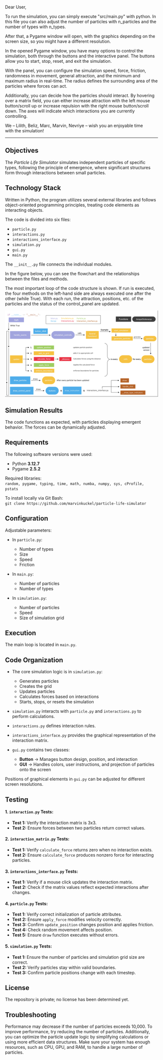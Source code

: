 Dear User,

To run the simulation, you can simply execute "src/main.py" with python. In this file you can also adjust the number of particles with n_particles and the number of types with n_types.

After that, a Pygame window will open, with the graphics depending on the screen size, so you might have a different resolution.

In the opened Pygame window, you have many options to control the simulation, both through the buttons and the interactive panel. The buttons allow you to start, stop, reset, and exit the simulation.

With the panel, you can configure the simulation speed, force, friction, randomness in movement, general attraction, and the minimum and maximum radius in real-time. The radius defines the surrounding area of the particles where forces can act.

Additionally, you can decide how the particles should interact. By hovering over a matrix field, you can either increase attraction with the left mouse button/scroll up or increase repulsion with the right mouse button/scroll down. The axes will indicate which interactions you are currently controlling.

We – Lilith, Beliz, Marc, Marvin, Nevriye – wish you an enjoyable time with the simulation!

___________________________________________________________________________________________________________________________________________________


## Objectives  
The *Particle Life Simulator* simulates independent particles of specific types, following the principle of emergence, where significant structures form through interactions between small particles.  

## Technology Stack  
Written in Python, the program utilizes several external libraries and follows object-oriented programming principles, treating code elements as interacting objects.  

The code is divided into six files:  
- `particle.py`  
- `interactions.py`  
- `interactions_interface.py`  
- `simulation.py`  
- `gui.py`  
- `main.py`  

The `__init__.py` file connects the individual modules.

In the figure below, you can see the flowchart and the relationships between the files and methods.

The most important loop of the code structure is shown. If run is executed, the four methods on the left-hand side are always executed one after the other (while True).
With each run, the attraction, positions, etc. of the particles and the status of the control_panel are updated.


![Flowchart](https://github.com/marvinkuckel/particle-life-simulator/blob/Documentations/Flowchart.png?raw=true)


## Simulation Results  
The code functions as expected, with particles displaying emergent behavior. The forces can be dynamically adjusted.  

## Requirements  
The following software versions were used:  
- Python **3.12.7**  
- Pygame **2.5.2**  

Required libraries:  
`random, pygame, typing, time, math, numba, numpy, sys, cProfile, pstats`  

To install locally via Git Bash:  
`git clone https://github.com/marvinkuckel/particle-life-simulator`  

## Configuration  
Adjustable parameters:  
- In `particle.py`:  
  - Number of types  
  - Size  
  - Speed  
  - Friction  

- In `main.py`:  
  - Number of particles  
  - Number of types  

- In `simulation.py`:  
  - Number of particles  
  - Speed  
  - Size of simulation grid  

## Execution  
The main loop is located in `main.py`.  

## Code Organization  
- The core simulation logic is in `simulation.py`:  
  - Generates particles  
  - Creates the grid  
  - Updates particles  
  - Calculates forces based on interactions  
  - Starts, stops, or resets the simulation  

- `simulation.py` interacts with `particle.py` and `interactions.py` to perform calculations.  
- `interactions.py` defines interaction rules.  
- `interactions_interface.py` provides the graphical representation of the interaction matrix.  

- `gui.py` contains two classes:  
  - **Button** → Manages button design, position, and interaction  
  - **GUI** → Handles colors, user instructions, and projection of particles onto the screen  

Positions of graphical elements in `gui.py` can be adjusted for different screen resolutions.  

## Testing  

#### 1. `interaction.py` Tests:  
- **Test 1:** Verify the interaction matrix is 3x3.  
- **Test 2:** Ensure forces between two particles return correct values.  

#### 2. `interaction_matrix.py` Tests:  
- **Test 1:** Verify `calculate_force` returns zero when no interaction exists.  
- **Test 2:** Ensure `calculate_force` produces nonzero force for interacting particles.  

#### 3. `interactions_interface.py` Tests:  
- **Test 1:** Verify if a mouse click updates the interaction matrix.  
- **Test 2:** Check if the matrix values reflect expected interactions after changes.  

#### 4. `particle.py` Tests:  
- **Test 1:** Verify correct initialization of particle attributes.  
- **Test 2:** Ensure `apply_force` modifies velocity correctly.  
- **Test 3:** Confirm `update_position` changes position and applies friction.  
- **Test 4:** Check random movement affects position.  
- **Test 5:** Ensure `draw` function executes without errors.  

#### 5. `simulation.py` Tests:  
- **Test 1:** Ensure the number of particles and simulation grid size are correct.  
- **Test 2:** Verify particles stay within valid boundaries.  
- **Test 3:** Confirm particle positions change with each timestep.  

## License  
The repository is private; no license has been determined yet.  

## Troubleshooting  
Performance may decrease if the number of particles exceeds 10,000.
To improve performance, try reducing the number of particles. Additionally, you can optimize the particle update logic by simplifying calculations or using more efficient data structures. Make sure your system has enough resources, such as CPU, GPU, and RAM, to handle a large number of particles.
